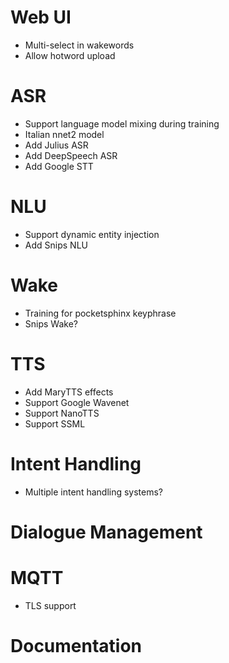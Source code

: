 # Web UI

* Multi-select in wakewords
* Allow hotword upload

# ASR

* Support language model mixing during training
* Italian nnet2 model
* Add Julius ASR
* Add DeepSpeech ASR
* Add Google STT

# NLU

* Support dynamic entity injection
* Add Snips NLU

# Wake

* Training for pocketsphinx keyphrase
* Snips Wake?

# TTS

* Add MaryTTS effects
* Support Google Wavenet
* Support NanoTTS
* Support SSML

# Intent Handling

* Multiple intent handling systems?

# Dialogue Management

# MQTT

* TLS support

# Documentation
